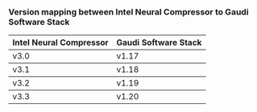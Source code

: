 
### Version mapping between Intel Neural Compressor to Gaudi Software Stack ###
<table>
    <thead>
        <tr>
            <th>Intel Neural Compressor</th>
            <th>Gaudi Software Stack</th>
        </tr>
    </thead>
    <tbody>
        <tr>
            <td>v3.0</td>
            <td>v1.17</td>
        </tr>
    </tbody>
    <tbody>
        <tr>
            <td>v3.1</td>
            <td>v1.18</td>
        </tr>
    </tbody>
    <tbody>
        <tr>
            <td>v3.2</td>
            <td>v1.19</td>
        </tr>
    </tbody>
    <tbody>
        <tr>
            <td>v3.3</td>
            <td>v1.20</td>
        </tr>
    </tbody>
</table>
